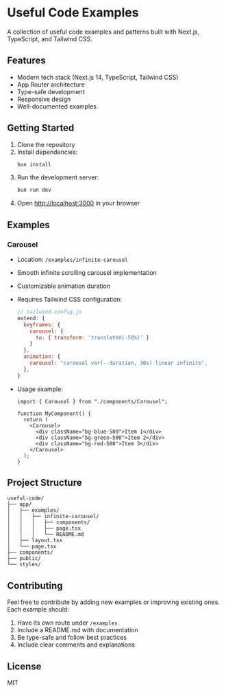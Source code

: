 # Useful Code Examples

A collection of useful code examples and patterns built with Next.js, TypeScript, and Tailwind CSS.

## Features

- Modern tech stack (Next.js 14, TypeScript, Tailwind CSS)
- App Router architecture
- Type-safe development
- Responsive design
- Well-documented examples

## Getting Started

1. Clone the repository
2. Install dependencies:
   ```bash
   bun install
   ```
3. Run the development server:
   ```bash
   bun run dev
   ```
4. Open [http://localhost:3000](http://localhost:3000) in your browser

## Examples

### Carousel

- Location: `/examples/infinite-carousel`
- Smooth infinite scrolling carousel implementation
- Customizable animation duration
- Requires Tailwind CSS configuration:
  ```js
  // tailwind.config.js
  extend: {
    keyframes: {
      carousel: {
        to: { transform: 'translateX(-50%)' }
      }
    },
    animation: {
      carousel: "carousel var(--duration, 30s) linear infinite",
    },
  }
  ```
- Usage example:

  ```tsx
  import { Carousel } from "./components/Carousel";

  function MyComponent() {
    return (
      <Carousel>
        <div className="bg-blue-500">Item 1</div>
        <div className="bg-green-500">Item 2</div>
        <div className="bg-red-500">Item 3</div>
      </Carousel>
    );
  }
  ```

## Project Structure

```
useful-code/
├── app/
│   ├── examples/
│   │   ├── infinite-carousel/
│   │   │   ├── components/
│   │   │   ├── page.tsx
│   │   │   └── README.md
│   ├── layout.tsx
│   └── page.tsx
├── components/
├── public/
└── styles/
```

## Contributing

Feel free to contribute by adding new examples or improving existing ones. Each example should:

1. Have its own route under `/examples`
2. Include a README.md with documentation
3. Be type-safe and follow best practices
4. Include clear comments and explanations

## License

MIT

